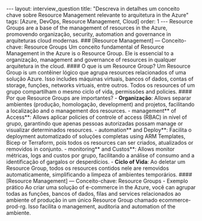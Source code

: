 --- layout: interview_question title: "Descreva in detalhes um conceito chave sobre Resource Management relevante to arquitetura in the Azure" tags: [Azure, DevOps, Resource Management, Cloud] order: 1 --- Resource Groups are a base of the management of resources in the Azure, promovendo organização, security, automation and governance in arquiteturas cloud modernas. ### [Resource Management] — Conceito-chave: Resource Groups Um conceito fundamental of Resource Management in the Azure is o Resource Group. Ele is essencial to a organização, management and governance of resources in qualquer arquitetura in the cloud. #### O que is um Resource Group? Um Resource Group is um contêiner lógico que agrupa resources relacionados of uma solução Azure. Isso includes máquinas virtuais, bancos of dados, contas of storage, funções, networks virtuais, entre outros. Todos os resources of um grupo compartilham o mesmo ciclo of vida, permissões and policies. #### Por que Resource Groups are importantes? - **Organização**: Allows separar ambientes (produção, homologação, development) and projetos, facilitando a localização and o management dos resources. - management** of Access**: Allows aplicar policies of controle of access (RBAC) in nível of grupo, garantindo que apenas pessoas autorizadas possam manage or visualizar determinados resources. - automation** and Deploy**: Facilita o deployment automatizado of soluções completas using ARM Templates, Bicep or Terraform, pois todos os resources can ser criados, atualizados or removidos in conjunto. - monitoring** and Custos**: Allows monitor métricas, logs and custos por grupo, facilitando a análise of consumo and a identificação of gargalos or desperdícios. - **Ciclo of Vida**: Ao deletar um Resource Group, todos os resources contidos nele are removidos automaticamente, simplificando a limpeza of ambientes temporários. #### [Resource Management] — Conceito-chave: Resource Groups - Exemplo prático Ao criar uma solução of e-commerce in the Azure, você can agrupar todas as funções, bancos of dados, filas and services relacionados ao ambiente of produção in um único Resource Group chamado ecommerce-prod-rg. Isso facilita o management, auditoria and automation of the ambiente.